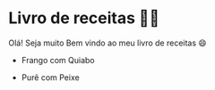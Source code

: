 # Livro de receitas :man_cook:

Olá! Seja muito Bem vindo ao meu livro de receitas :smile:

- Frango com Quiabo

- Purê com Peixe

  
